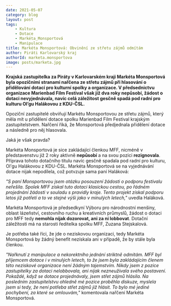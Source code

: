 ```yaml
---
date: 2021-05-07
category: blog
layout: post
tags:
    - Kultura
    - Dotace
    - Markéta_Monsportová
    - Manipulace
title: Markéta Monsportová: Obvinění ze střetu zájmů odmítám
author: Piráti Karlovarský kraj
authorId: marketa.monsportova
image: posts/marketa.jpg
---
```



**Krajská zastupitelka za Piráty v Karlovarském kraji Markéta Monsportová byla opozičními stranami nařčena ze střetu zájmů při hlasování o přidělování dotací pro kulturní spolky a organizace. V předsednictvu organizace Marienbad Film Festival však již dva roky nepůsobí, žádost o dotaci nevyjednávala, navíc celá záležitost gesčně spadá pod radní pro kulturu Ol’gu Halákovou z KDU-ČSL.**

  

Opoziční zastupitelé obviňují Markétu Monsportovou ze střetu zájmů, který měla mít u přidělení dotace spolku Marienbad Film Festival krajským zastupitelstvem. Nařčení říká, že Monsportová předjednala přidělení dotace a následně pro něj hlasovala.

Jaká je však pravda?

  

Markéta Monsportová je sice zakládající členkou MFF, nicméně v představenstvu již 2 roky aktivně **nepůsobí** a na svou pozici **rezignovala**. Příprava tohoto dotačního titulu navíc gesčně spadala pod radní pro kulturu, Ol'gu Halákovou z KDU-ČSL. Markéta Monsportová se na vyjednávání dotace nijak nepodílela, což potvzuje sama paní Haláková:

  

*"S paní Monsportovou jsem otázku posouzení žádosti o podporu festivalu neřešila. Spolek MFF získal tuto dotaci klasickou cestou, po řádném projednání žádosti v souladu s pravidly kraje. Tento projekt získal podporu letos již potřetí a to ve stejné výši jako v minulých letech,"* uvedla Haláková.

  

Markéta Monsportová je předsedkyní Výboru pro národnostní menšiny, oblast lázeňství, cestovního ruchu a kreativních průmyslů, žádost o dotaci pro MFF tedy **nemohla nijak dozorovat, ani za ni lobbovat**. Dotační záležitosti má na starosti ředitelka spolku MFF, Zuzana Stejskalová.

  

Je potřeba také říci, že jde o neziskovou organizaci, tedy Markéta Monsportová by žádný benefit nezískala ani v případě, že by stále byla členkou.

  

*"Nařknutí z manipulace a nekorektního jednání striktně odmítám. MFF byl příjemcem dotace i v minulých letech, to že jsem byla zakládajícím členem této neziskové organizace není žádným tajemstvím.
Nikdy jsem z pozice zastupitelky za dotaci nelobbovala, ani nijak nezneužívala svého postavení. Pokaždé, když se dotace projednávaly, jsem střet zájmů hlásila. Na posledním zastupitelstvu ohledně mé pozice proběhla diskuze, myslela jsem si tedy, že není potřeba střet zájmů již hlásit. To bylo mé jediné pochybení, za které se omlouvám,"* komentovala nařčení Markéta Monsportová.
